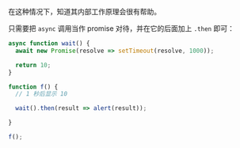 
在这种情况下，知道其内部工作原理会很有帮助。

只需要把 `async` 调用当作 promise 对待，并在它的后面加上 `.then` 即可：
```js
async function wait() {
  await new Promise(resolve => setTimeout(resolve, 1000));

  return 10;
}

function f() {
  // 1 秒后显示 10

  wait().then(result => alert(result));

}

f();
```
